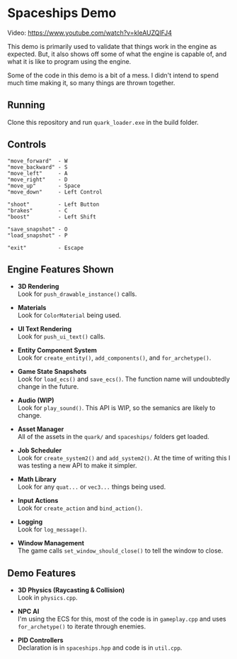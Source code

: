 # Spaceships Demo
Video: https://www.youtube.com/watch?v=kleAUZQlFJ4

This demo is primarily used to validate that things work in the engine as expected. But, it also shows off some of what the engine is capable of,
and what it is like to program using the engine.

Some of the code in this demo is a bit of a mess. I didn't intend to spend much time making it, so many things are thrown together.

## Running
Clone this repository and run `quark_loader.exe` in the build folder.

## Controls
```
"move_forward"  - W
"move_backward" - S
"move_left"     - A
"move_right"    - D
"move_up"       - Space
"move_down"     - Left Control

"shoot"         - Left Button
"brakes"        - C
"boost"         - Left Shift

"save_snapshot" - O
"load_snapshot" - P

"exit"          - Escape
```

## Engine Features Shown
- **3D Rendering**  
  Look for `push_drawable_instance()` calls.
  
- **Materials**  
  Look for `ColorMaterial` being used.
  
- **UI Text Rendering**  
  Look for `push_ui_text()` calls.
  
- **Entity Component System**  
  Look for `create_entity()`, `add_components()`, and `for_archetype()`.
  
- **Game State Snapshots**  
  Look for `load_ecs()` and `save_ecs()`. The function name will undoubtedly change in the future.
  
- **Audio (WIP)**  
  Look for `play_sound()`. This API is WIP, so the semanics are likely to change.
  
- **Asset Manager**  
  All of the assets in the `quark/` and `spaceships/` folders get loaded.
  
- **Job Scheduler**  
  Look for `create_system2()` and `add_system2()`. At the time of writing this I was testing a new API to make it simpler.
  
- **Math Library**  
  Look for any `quat...` or `vec3...` things being used.
  
- **Input Actions**  
  Look for `create_action` and `bind_action()`.
  
- **Logging**  
  Look for `log_message()`.
  
- **Window Management**  
  The game calls `set_window_should_close()` to tell the window to close.

## Demo Features
- **3D Physics (Raycasting & Collision)**  
  Look in `physics.cpp`.
  
- **NPC AI**  
  I'm using the ECS for this, most of the code is in `gameplay.cpp` and uses `for_archetype()` to iterate through enemies.
  
- **PID Controllers**  
  Declaration is in `spaceships.hpp` and code is in `util.cpp`.
